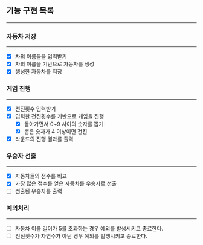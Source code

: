 ## 기능 구현 목록

---

### 자동차 저장

---

- [x]  차의 이름들을 입력받기
- [x]  차의 이름을 기반으로 자동차를 생성
- [x]  생성한 자동차를 저장

### 게임 진행

---

- [x]  전진횟수 입력받기
- [x]  입력한 전진횟수를 기반으로 게임을 진행
    - [x]  돌아가면서 0~9 사이의 숫자를 뽑기
    - [x]  뽑은 숫자가 4 이상이면 전진
- [x] 라운드의 진행 결과를 출력

### 우승자 선출

---

- [x]  자동차들의 점수를 비교
- [x]  가장 많은 점수를 얻은 자동차를 우승자로 선출
- [ ]  선출된 우승자를 출력

### 예외처리

---

- [ ]  자동차 이름 길이가 5를 초과하는 경우 예외를 발생시키고 종료한다.
- [ ]  전진횟수가 자연수가 아닌 경우 예외를 발생시키고 종료한다.